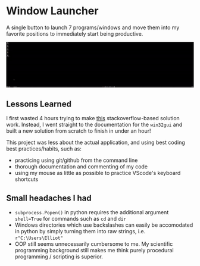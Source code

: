 # Window Launcher
A single button to launch 7 programs/windows and move them into my favorite positions to immediately start being productive.

![](demo2.gif)

## Lessons Learned
I first wasted 4 hours trying to make [this](https://stackoverflow.com/questions/50494633/using-win32gui-to-center-a-window) stackoverflow-based solution work. Instead, I went straight to the documentation for the `win32gui` and built a new solution from scratch to finish in under an hour!

This project was less about the actual application, and using best coding best practices/habits, such as:
- practicing using git/github from the command line
- thorough documentation and commenting of my code
- using my mouse as little as possible to practice VScode's keyboard shortcuts

## Small headaches I had
- `subprocess.Popen()` in python requires the additional argument `shell=True` for commands such as `cd` and `dir`
- Windows directories which use backslashes can easily be accomodated in python by simply turning them into raw strings, i.e. `r"C:\Users\Elliot"`
- OOP still seems unnecessarily cumbersome to me. My scientific programming background still makes me think purely procedural programming / scripting is superior.